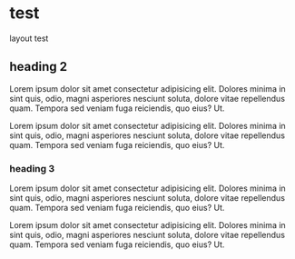 # test
layout test

## heading 2

Lorem ipsum dolor sit amet consectetur adipisicing elit. Dolores minima in sint quis, odio, magni asperiores nesciunt soluta, dolore vitae repellendus quam. Tempora sed veniam fuga reiciendis, quo eius? Ut.

Lorem ipsum dolor sit amet consectetur adipisicing elit. Dolores minima in sint quis, odio, magni asperiores nesciunt soluta, dolore vitae repellendus quam. Tempora sed veniam fuga reiciendis, quo eius? Ut.

### heading 3

Lorem ipsum dolor sit amet consectetur adipisicing elit. Dolores minima in sint quis, odio, magni asperiores nesciunt soluta, dolore vitae repellendus quam. Tempora sed veniam fuga reiciendis, quo eius? Ut.

Lorem ipsum dolor sit amet consectetur adipisicing elit. Dolores minima in sint quis, odio, magni asperiores nesciunt soluta, dolore vitae repellendus quam. Tempora sed veniam fuga reiciendis, quo eius? Ut.
